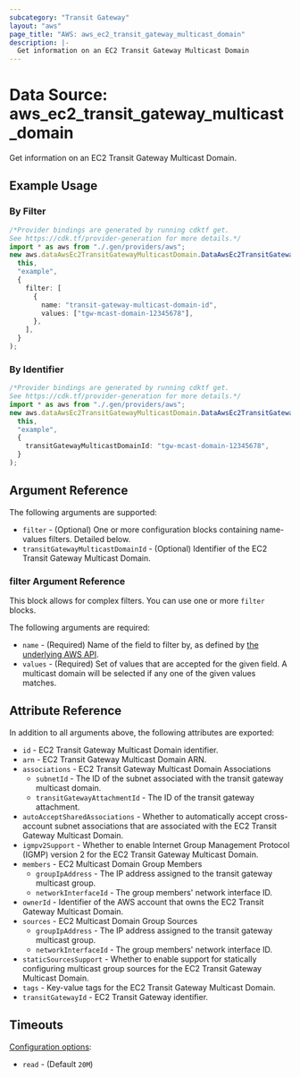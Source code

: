 ```yaml
---
subcategory: "Transit Gateway"
layout: "aws"
page_title: "AWS: aws_ec2_transit_gateway_multicast_domain"
description: |-
  Get information on an EC2 Transit Gateway Multicast Domain
---
```


# Data Source: aws\_ec2\_transit\_gateway\_multicast\_domain

Get information on an EC2 Transit Gateway Multicast Domain.

## Example Usage

### By Filter

```typescript
/*Provider bindings are generated by running cdktf get.
See https://cdk.tf/provider-generation for more details.*/
import * as aws from "./.gen/providers/aws";
new aws.dataAwsEc2TransitGatewayMulticastDomain.DataAwsEc2TransitGatewayMulticastDomain(
  this,
  "example",
  {
    filter: [
      {
        name: "transit-gateway-multicast-domain-id",
        values: ["tgw-mcast-domain-12345678"],
      },
    ],
  }
);

```

### By Identifier

```typescript
/*Provider bindings are generated by running cdktf get.
See https://cdk.tf/provider-generation for more details.*/
import * as aws from "./.gen/providers/aws";
new aws.dataAwsEc2TransitGatewayMulticastDomain.DataAwsEc2TransitGatewayMulticastDomain(
  this,
  "example",
  {
    transitGatewayMulticastDomainId: "tgw-mcast-domain-12345678",
  }
);

```

## Argument Reference

The following arguments are supported:

* `filter` - (Optional) One or more configuration blocks containing name-values filters. Detailed below.
* `transitGatewayMulticastDomainId` - (Optional) Identifier of the EC2 Transit Gateway Multicast Domain.

### filter Argument Reference

This block allows for complex filters. You can use one or more `filter` blocks.

The following arguments are required:

* `name` - (Required) Name of the field to filter by, as defined by [the underlying AWS API](https://docs.aws.amazon.com/AWSEC2/latest/APIReference/API_DescribeTransitGatewayMulticastDomains.html).
* `values` - (Required) Set of values that are accepted for the given field. A multicast domain will be selected if any one of the given values matches.

## Attribute Reference

In addition to all arguments above, the following attributes are exported:

* `id` - EC2 Transit Gateway Multicast Domain identifier.
* `arn` - EC2 Transit Gateway Multicast Domain ARN.
* `associations` - EC2 Transit Gateway Multicast Domain Associations
  * `subnetId` - The ID of the subnet associated with the transit gateway multicast domain.
  * `transitGatewayAttachmentId` - The ID of the transit gateway attachment.
* `autoAcceptSharedAssociations` - Whether to automatically accept cross-account subnet associations that are associated with the EC2 Transit Gateway Multicast Domain.
* `igmpv2Support` - Whether to enable Internet Group Management Protocol (IGMP) version 2 for the EC2 Transit Gateway Multicast Domain.
* `members` - EC2 Multicast Domain Group Members
  * `groupIpAddress` - The IP address assigned to the transit gateway multicast group.
  * `networkInterfaceId` - The group members' network interface ID.
* `ownerId` - Identifier of the AWS account that owns the EC2 Transit Gateway Multicast Domain.
* `sources` - EC2 Multicast Domain Group Sources
  * `groupIpAddress` - The IP address assigned to the transit gateway multicast group.
  * `networkInterfaceId` - The group members' network interface ID.
* `staticSourcesSupport` - Whether to enable support for statically configuring multicast group sources for the EC2 Transit Gateway Multicast Domain.
* `tags` - Key-value tags for the EC2 Transit Gateway Multicast Domain.
* `transitGatewayId` - EC2 Transit Gateway identifier.

## Timeouts

[Configuration options](https://developer.hashicorp.com/terraform/language/resources/syntax#operation-timeouts):

* `read` - (Default `20M`)
